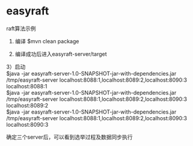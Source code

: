 # easyraft
raft算法示例

1) 编译
$mvn clean package

2) 编译成功后进入easyraft-server/target

3）启动   
$java -jar easyraft-server-1.0-SNAPSHOT-jar-with-dependencies.jar /tmp/easyraft-server localhost:8088:1,localhost:8089:2,localhost:8090:3 localhost:8088:1  
$java -jar easyraft-server-1.0-SNAPSHOT-jar-with-dependencies.jar /tmp/easyraft-server localhost:8088:1,localhost:8089:2,localhost:8090:3 localhost:8089:2   
$java -jar easyraft-server-1.0-SNAPSHOT-jar-with-dependencies.jar /tmp/easyraft-server localhost:8088:1,localhost:8089:2,localhost:8090:3 localhost:8090:3   

确定三个server后，可以看到选举过程及数据同步执行

